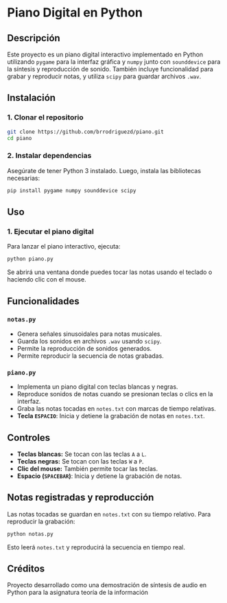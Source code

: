 # Piano Digital en Python

## Descripción
Este proyecto es un piano digital interactivo implementado en Python utilizando `pygame` para la interfaz gráfica y `numpy` junto con `sounddevice` para la síntesis y reproducción de sonido. También incluye funcionalidad para grabar y reproducir notas, y utiliza `scipy` para guardar archivos `.wav`.

## Instalación
### 1. Clonar el repositorio
```bash
git clone https://github.com/brrodriguezd/piano.git
cd piano
```

### 2. Instalar dependencias
Asegúrate de tener Python 3 instalado. Luego, instala las bibliotecas necesarias:
```bash
pip install pygame numpy sounddevice scipy
```

## Uso
### 1. Ejecutar el piano digital
Para lanzar el piano interactivo, ejecuta:
```bash
python piano.py
```
Se abrirá una ventana donde puedes tocar las notas usando el teclado o haciendo clic con el mouse.

## Funcionalidades
### `notas.py`
- Genera señales sinusoidales para notas musicales.
- Guarda los sonidos en archivos `.wav` usando `scipy`.
- Permite la reproducción de sonidos generados.
- Permite reproducir la secuencia de notas grabadas.

### `piano.py`
- Implementa un piano digital con teclas blancas y negras.
- Reproduce sonidos de notas cuando se presionan teclas o clics en la interfaz.
- Graba las notas tocadas en `notes.txt` con marcas de tiempo relativas.
- **Tecla `ESPACIO`**: Inicia y detiene la grabación de notas en `notes.txt`.

## Controles
- **Teclas blancas:** Se tocan con las teclas `A` a `L`.
- **Teclas negras:** Se tocan con las teclas `W` a `P`.
- **Clic del mouse:** También permite tocar las teclas.
- **Espacio (`SPACEBAR`)**: Inicia y detiene la grabación de notas.

## Notas registradas y reproducción
Las notas tocadas se guardan en `notes.txt` con su tiempo relativo. Para reproducir la grabación:
```bash
python notas.py
```
Esto leerá `notes.txt` y reproducirá la secuencia en tiempo real.

## Créditos
Proyecto desarrollado como una demostración de síntesis de audio en Python para la asignatura teoría de la información

